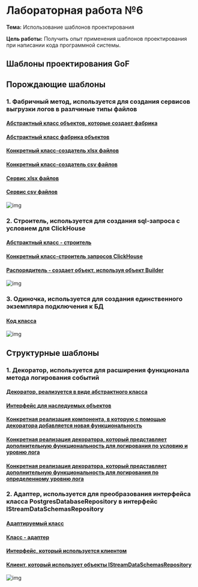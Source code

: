 # Лабораторная работа №6
**Тема:** Использование шаблонов проектирования

**Цель работы:** Получить опыт применения шаблонов проектирования при написании кода программной системы.

## Шаблоны проектирования GoF
## Порождающие шаблоны
### 1. Фабричный метод, используется для создания сервисов выгрузки логов в разлчиные типы файлов
#### [Абстрактный класс объектов, которые создает фабрика](https://github.com/YusupovIlya/Software_architecture/blob/LabWork6/Lab%20Work%20%E2%84%966/src/src/Logging.Service.WebApi/Services/Implementation/FileService.cs)
#### [Абстрактный класс фабрика объектов](https://github.com/YusupovIlya/Software_architecture/blob/LabWork6/Lab%20Work%20%E2%84%966/src/src/Logging.Service.WebApi/Services/Implementation/FileFactories/FileFactory.cs)
#### [Конкретный класс-создатель xlsx файлов](https://github.com/YusupovIlya/Software_architecture/blob/LabWork6/Lab%20Work%20%E2%84%966/src/src/Logging.Service.WebApi/Services/Implementation/FileFactories/XlsxFactory.cs)
#### [Конкретный класс-создатель csv файлов](https://github.com/YusupovIlya/Software_architecture/blob/LabWork6/Lab%20Work%20%E2%84%966/src/src/Logging.Service.WebApi/Services/Implementation/FileFactories/CsvFactory.cs)
#### [Сервис xlsx файлов](https://github.com/YusupovIlya/Software_architecture/blob/LabWork6/Lab%20Work%20%E2%84%966/src/src/Logging.Service.WebApi/Services/Implementation/XlsxFileService.cs)
#### [Сервис csv файлов](https://github.com/YusupovIlya/Software_architecture/blob/LabWork6/Lab%20Work%20%E2%84%966/src/src/Logging.Service.WebApi/Services/Implementation/CsvFileService.cs)
![img](https://github.com/YusupovIlya/Software_architecture/blob/LabWork6/Lab%20Work%20%E2%84%966/docs/images/factory.jpg)

### 2. Строитель, используется для создания sql-запроса с условием для ClickHouse
#### [Абстрактный класс - строитель](https://github.com/YusupovIlya/Software_architecture/blob/LabWork6/Lab%20Work%20%E2%84%966/src/src/Logging.Service.WebApi/Services/Implementation/Builders/QueryBuilder.cs)
#### [Конкретный класс-строитель запросов ClickHouse](https://github.com/YusupovIlya/Software_architecture/blob/LabWork6/Lab%20Work%20%E2%84%966/src/src/Logging.Service.WebApi/Services/Implementation/Builders/ClickHouseQueryBuilder.cs)
#### [Распорядитель - создает объект, используя объект Builder](https://github.com/YusupovIlya/Software_architecture/blob/LabWork6/Lab%20Work%20%E2%84%966/src/src/Logging.Service.WebApi/Services/Implementation/Builders/ClickHouseQueryClient.cs)
![img](https://github.com/YusupovIlya/Software_architecture/blob/LabWork6/Lab%20Work%20%E2%84%966/docs/images/builder.jpg)

### 3. Одиночка, используется для создания единственного экземпляра подключения к БД
#### [Код класса](https://github.com/YusupovIlya/Software_architecture/blob/LabWork6/Lab%20Work%20%E2%84%966/src/src/Logging.Service.WebApi/Services/ClickHouseDatabaseConnection.cs)
![img](https://github.com/YusupovIlya/Software_architecture/blob/LabWork6/Lab%20Work%20%E2%84%966/docs/images/singleton.jpg)

## Структурные шаблоны
### 1. Декоратор, используется для расширения функционала метода логирования событий
#### [Декоратор, реализуется в виде абстрактного класса](https://github.com/YusupovIlya/Software_architecture/blob/LabWork6/Lab%20Work%20%E2%84%966/src/src/Logging.Service.WebApi/Services/Interfaces/LoggerDecorator.cs)
#### [Интерфейс для наследуемых объектов](https://github.com/YusupovIlya/Software_architecture/blob/LabWork6/Lab%20Work%20%E2%84%966/src/src/Logging.Service.WebApi/Services/Interfaces/ILogger.cs)
#### [Конкретная реализация компонента, в которую с помощью декоратора добавляется новая функциональность](https://github.com/YusupovIlya/Software_architecture/blob/LabWork6/Lab%20Work%20%E2%84%966/src/src/Logging.Service.WebApi/Services/Implementation/Logger.cs)
#### [Конкретная реализация декоратора, который представляет дополнительную функциональность для логирования по условию и уровню лога](https://github.com/YusupovIlya/Software_architecture/blob/LabWork6/Lab%20Work%20%E2%84%966/src/src/Logging.Service.WebApi/Services/Implementation/Decorator/ConditionalLoggerDecorator.cs)
#### [Конкретная реализация декоратора, который представляет дополнительную функциональность для логирования по определенному уровню лога](https://github.com/YusupovIlya/Software_architecture/blob/LabWork6/Lab%20Work%20%E2%84%966/src/src/Logging.Service.WebApi/Services/Implementation/Decorator/LogLevelFilterDecorator.cs)

### 2. Адаптер, используется для преобразования интерфейса класса PostgresDatabaseRepository в интерфейс IStreamDataSchemasRepository
#### [Адаптируемый класс](https://github.com/YusupovIlya/Software_architecture/blob/LabWork6/Lab%20Work%20%E2%84%966/src/src/Logging.Service.WebApi/Services/Implementation/Adapter/PostgresDatabaseRepository.cs)
#### [Класс - адаптер](https://github.com/YusupovIlya/Software_architecture/blob/LabWork6/Lab%20Work%20%E2%84%966/src/src/Logging.Service.WebApi/Services/Implementation/Adapter/PostgresStreamDataSchemasRepositoryAdapter.cs)
#### [Интерфейс, который используется клиентом](https://github.com/YusupovIlya/Software_architecture/blob/LabWork6/Lab%20Work%20%E2%84%966/src/src/Logging.Service.WebApi/Services/Interfaces/IStreamDataSchemasRepository.cs)
#### [Клиент, который использует объекты IStreamDataSchemasRepository](https://github.com/YusupovIlya/Software_architecture/blob/LabWork6/Lab%20Work%20%E2%84%966/src/src/Logging.Service.WebApi/Controllers/StreamDataSchemasController.cs)
![img](https://github.com/YusupovIlya/Software_architecture/blob/LabWork6/Lab%20Work%20%E2%84%966/docs/images/adapter.jpg)

